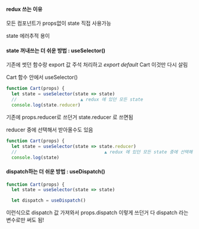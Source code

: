 #### redux 쓰는 이유

모든 컴포넌트가 props없이 state 직접 사용가능

state 에러추적 용이



#### state 꺼내쓰는 더 쉬운 방법 : useSelector()

기존에 썻던 함수랑 export 값 주석 처리하고 *export* *default* Cart 이것만 다시 살림

Cart 함수 안에서 useSelector()

```js
function Cart(props) {
  let state = useSelector(state => state)
  //                        ▲ redux 에 있던 모든 state
  console.log(state.reducer)
```

 기존에 props.reducer로 쓰던거 state.reducer 로 쓰면됨



reducer 중에 선택해서 받아올수도 있음

```js
function Cart(props) {
  let state = useSelector(state => state.reducer)
  //                       			 ▲ redux 에 있던 모든 state 중에 선택해서 쓸 수도 있음
  console.log(state)
```



#### dispatch하는 더 쉬운 방법 : useDispatch()

```js
function Cart(props) {
  let state = useSelector(state => state)

  let dispatch = useDispatch()
```

이런식으로 dispatch 값 가져와서 props.dispatch 이렇게 쓰던거 다 dispatch 라는 변수로만 써도 됨!